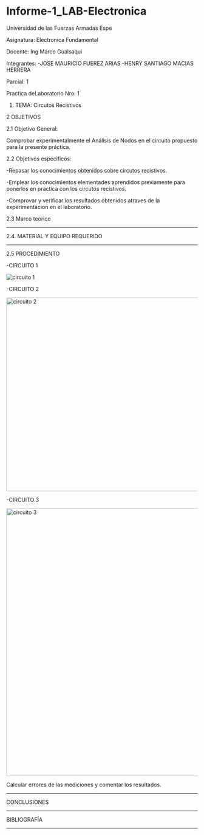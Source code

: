 # Informe-1_LAB-Electronica

Universidad de las Fuerzas Armadas Espe

Asignatura: Electronica Fundamental

Docente: Ing Marco Gualsaqui

Integrantes: -JOSE MAURICIO FUEREZ ARIAS -HENRY SANTIAGO MACIAS HERRERA 

Parcial: 1     

Practica deLaboratorio Nro: 1 

1. TEMA: Circutos Recistivos

2 OBJETIVOS

2.1 Objetivo General:

Comprobar experimentalmente el Análisis de Nodos en el circuito propuesto para la presente práctica.

2.2 Objetivos especificos:

-Repasar los conocimientos obtenidos sobre circutos recistivos.

-Emplear los conocimientos elementades aprendidos previamente para ponerlos en practica con los circutos recistivos.

-Comprovar y verificar los resultados obtenidos atraves de la experimentacion en el laboratorio.

2.3 Marco teorico


-------------------------


2.4. MATERIAL Y EQUIPO REQUERIDO

---------------

2.5 PROCEDIMIENTO

-CIRCUITO 1

![circuito 1](https://github.com/MauricioFuerez/Informe-1_LAB-Electronica/assets/117534483/9cf788db-ca8f-4b23-8fa1-4c52d130cddd)

-CIRCUITO 2

<img width="510" alt="circuito 2" src="https://github.com/MauricioFuerez/Informe-1_LAB-Electronica/assets/117534483/d52ace33-ecf6-457e-9479-83e785bbe1d9">

-CIRCUITO 3

<img width="705" alt="circuito 3" src="https://github.com/MauricioFuerez/Informe-1_LAB-Electronica/assets/117534483/e65706f9-95e4-4063-916d-11bd600e8f80">

Calcular errores de las mediciones y comentar los resultados.

---------------------------

CONCLUSIONES

-----------------------

BIBLIOGRAFÍA

---------------------------------
